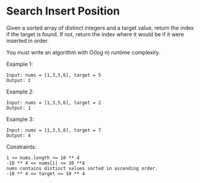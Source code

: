# Search Insert Position

Given a sorted array of distinct integers and a target value, return the index if the target is found. If not, return the index where it would be if it were inserted in order.

You must write an algorithm with O(log n) runtime complexity.

 

Example 1:

    Input: nums = [1,3,5,6], target = 5
    Output: 2

Example 2:

    Input: nums = [1,3,5,6], target = 2
    Output: 1

Example 3:

    Input: nums = [1,3,5,6], target = 7
    Output: 4

 

Constraints:

    1 <= nums.length <= 10 ** 4
    -10 ** 4 <= nums[i] <= 10 **4
    nums contains distinct values sorted in ascending order.
    -10 ** 4 <= target <= 10 ** 4


